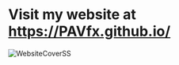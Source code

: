 # Visit my website at https://PAVfx.github.io/
![WebsiteCoverSS](https://github.com/PAVfx/PAVfx.github.io/assets/124025184/d69de6e4-4a8a-48ed-b045-1355d448de3f)
